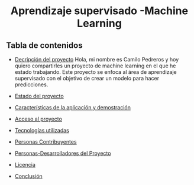 <h1 align="center"> Aprendizaje supervisado -Machine Learning </h1>

## Tabla de contenidos

* [Decripción del proyecto](#Descripcion-del-proyecto)
Hola, mi nombre es Camilo Pedreros y hoy quiero compartirles un proyecto de machine learning en el que he estado trabajando. Este proyecto se enfoca al área de aprendizaje supervisado con el objetivo de crear un modelo para hacer predicciones.

* [Estado del proyecto](#Estado-del-proyecto)

* [Características de la aplicación y demostración](#Características-de-la-aplicación-y-demostración)

* [Acceso al proyecto](#acceso-proyecto)

* [Tecnologías utilizadas](#tecnologías-utilizadas)

* [Personas Contribuyentes](#personas-contribuyentes)

* [Personas-Desarrolladores del Proyecto](#personas-desarrolladores)

* [Licencia](#licencia)

* [Conclusión](#conclusión)
